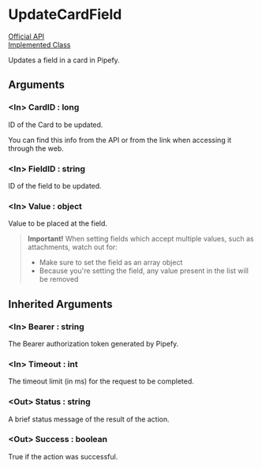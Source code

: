 # UpdateCardField

[Official API](https://api-docs.pipefy.com/reference/mutations/updateCardField/)  
[Implemented Class](../Capgemini.Pipefy/Card/UpdateCardField.cs)

Updates a field in a card in Pipefy.

## Arguments

### &lt;In&gt; CardID : long

ID of the Card to be updated.

You can find this info from the API or from the link when accessing it through the web.

### &lt;In&gt; FieldID : string

ID of the field to be updated.

### &lt;In&gt; Value : object

Value to be placed at the field.

> **Important!** When setting fields which accept multiple values, such as attachments, watch out for:
>
> - Make sure to set the field as an array object
> - Because you're setting the field, any value present in the list will be removed

## Inherited Arguments

### &lt;In&gt; Bearer : string

The Bearer authorization token generated by Pipefy.

### &lt;In&gt; Timeout : int

The timeout limit (in ms) for the request to be completed.

### &lt;Out&gt; Status : string

A brief status message of the result of the action.

### &lt;Out&gt; Success : boolean

True if the action was successful.